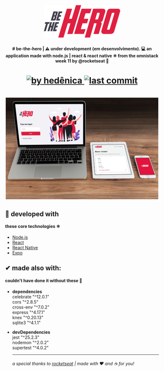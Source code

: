 <h1 align="center">
    <img alt="BeTheHero" title="#BeTheHero" src=".github/logo.svg" width="250px" />
</h1>


<h4 align="center"> 
# be-the-hero | ⚠ under development (em desenvolvimento).
💻 an application made with node.js | react &amp; react native ⚛ from the omnistack week 11 by @rocketseat 🚀
</h4>

<h1 align="center">
<a href="https://www.linkedin.com/in/hedenica/">
    <img alt="by hedênica" src="https://img.shields.io/badge/made%20by-hedenica-%2304D361">
 </a>
 
  <a href="https://github.com/hedenica/be-the-hero/commits/master">
    <img alt="last commit" src="https://img.shields.io/github/last-commit/hedenica/be-the-hero">
  </a>
</h1>

<h1 align="center">
    <img alt="application-page" title="application-page" src=".github/preview-2.jpg" width="500px" />
</h1>

## 🚀 developed with
#### these core technologies ⚛

- [Node.js](https://nodejs.org/en/) 
- [React](https://reactjs.org)
- [React Native](https://facebook.github.io/react-native/)
- [Expo](https://expo.io/)


## ✔ made also with:
#### couldn't have done it without these 💜

- **dependencies**<br>
		celebrate	"^12.0.1"<br>
		cors	"^2.8.5"<br>
		cross-env	"^7.0.2"<br>
		express	"^4.17.1"<br>
		knex	"^0.20.13"<br>
		sqlite3	"^4.1.1"<br>
- **devDependencies**<br>
		jest	"^25.2.3"<br>
		nodemon	"^2.0.2"<br>
		supertest	"^4.0.2"<br>
    
   ---------------------------------------
    
    
     ######   a special thanks to [rocketseat](https://www.rocketseat.com.br) | made with ❤ and ☕ for you!
    
    
